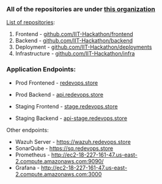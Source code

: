 ### All of the repositories are under [this organization](https://github.com/IIT-Hackathon)

[List of repositories](https://github.com/orgs/IIT-Hackathon/repositories):

1. Frontend       - [github.com/IIT-Hackathon/frontend](https://github.com/IIT-Hackathon/frontend)
2. Backend        - [github.com/IIT-Hackathon/backend](https://github.com/IIT-Hackathon/backend)
3. Deployment     - [github.com/IIT-Hackathon/deployments](https://github.com/IIT-Hackathon/deployments)
4. Infrastructure - [github.com/IIT-Hackathon/infra](https://github.com/IIT-Hackathon/infra)


### Application Endpoints:

- Prod Frontened - [redevops.store](https://redevops.store)
- Prod Backend - [api.redevops.store](https://api.redevops.store)

- Staging Frontend - [stage.redevops.store](https://stage.redevops.store)
- Staging Backend - [api-stage.redevops.store](https://api-stage.redevops.store)

Other endpoints:

- Wazuh Server - https://wazuh.redevops.store
- SonarQube - https://sq.redevops.store
- Prometheus - http://ec2-18-227-161-47.us-east-2.compute.amazonaws.com:9090/
- Grafana - http://ec2-18-227-161-47.us-east-2.compute.amazonaws.com:3000
